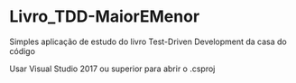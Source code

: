 # Livro_TDD-MaiorEMenor
Simples aplicação de estudo do livro Test-Driven Development da casa do código

Usar Visual Studio 2017 ou superior para abrir o .csproj

